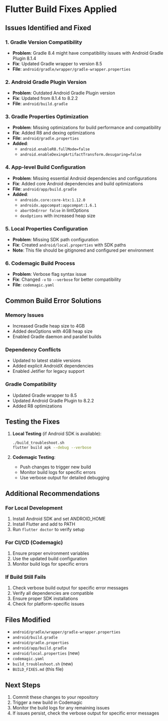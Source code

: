 # Flutter Build Fixes Applied

## Issues Identified and Fixed

### 1. **Gradle Version Compatibility**
- **Problem**: Gradle 8.4 might have compatibility issues with Android Gradle Plugin 8.1.4
- **Fix**: Updated Gradle wrapper to version 8.5
- **File**: `android/gradle/wrapper/gradle-wrapper.properties`

### 2. **Android Gradle Plugin Version**
- **Problem**: Outdated Android Gradle Plugin version
- **Fix**: Updated from 8.1.4 to 8.2.2
- **File**: `android/build.gradle`

### 3. **Gradle Properties Optimization**
- **Problem**: Missing optimizations for build performance and compatibility
- **Fix**: Added R8 and dexing optimizations
- **File**: `android/gradle.properties`
- **Added**:
  - `android.enableR8.fullMode=false`
  - `android.enableDexingArtifactTransform.desugaring=false`

### 4. **App-level Build Configuration**
- **Problem**: Missing essential Android dependencies and configurations
- **Fix**: Added core Android dependencies and build optimizations
- **File**: `android/app/build.gradle`
- **Added**:
  - `androidx.core:core-ktx:1.12.0`
  - `androidx.appcompat:appcompat:1.6.1`
  - `abortOnError false` in lintOptions
  - `dexOptions` with increased heap size

### 5. **Local Properties Configuration**
- **Problem**: Missing SDK path configuration
- **Fix**: Created `android/local.properties` with SDK paths
- **Note**: This file should be gitignored and configured per environment

### 6. **Codemagic Build Process**
- **Problem**: Verbose flag syntax issue
- **Fix**: Changed `-v` to `--verbose` for better compatibility
- **File**: `codemagic.yaml`

## Common Build Error Solutions

### Memory Issues
- Increased Gradle heap size to 4GB
- Added dexOptions with 4GB heap size
- Enabled Gradle daemon and parallel builds

### Dependency Conflicts
- Updated to latest stable versions
- Added explicit AndroidX dependencies
- Enabled Jetifier for legacy support

### Gradle Compatibility
- Updated Gradle wrapper to 8.5
- Updated Android Gradle Plugin to 8.2.2
- Added R8 optimizations

## Testing the Fixes

1. **Local Testing** (if Android SDK is available):
   ```bash
   ./build_troubleshoot.sh
   flutter build apk --debug --verbose
   ```

2. **Codemagic Testing**:
   - Push changes to trigger new build
   - Monitor build logs for specific errors
   - Use verbose output for detailed debugging

## Additional Recommendations

### For Local Development
1. Install Android SDK and set ANDROID_HOME
2. Install Flutter and add to PATH
3. Run `flutter doctor` to verify setup

### For CI/CD (Codemagic)
1. Ensure proper environment variables
2. Use the updated build configuration
3. Monitor build logs for specific errors

### If Build Still Fails
1. Check verbose build output for specific error messages
2. Verify all dependencies are compatible
3. Ensure proper SDK installations
4. Check for platform-specific issues

## Files Modified
- `android/gradle/wrapper/gradle-wrapper.properties`
- `android/build.gradle`
- `android/gradle.properties`
- `android/app/build.gradle`
- `android/local.properties` (new)
- `codemagic.yaml`
- `build_troubleshoot.sh` (new)
- `BUILD_FIXES.md` (this file)

## Next Steps
1. Commit these changes to your repository
2. Trigger a new build in Codemagic
3. Monitor the build logs for any remaining issues
4. If issues persist, check the verbose output for specific error messages